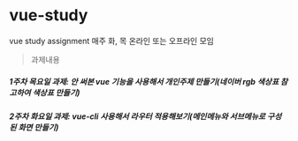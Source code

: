 # vue-study
vue study assignment
매주 화, 목 온라인 또는 오프라인 모임

> 과제내용
##### 1주차 목요일 과제: 안 써본 vue 기능을 사용해서 개인주제 만들기(네이버 rgb 색상표 참고하여 색상표 만들기)
##### 2주차 화요일 과제: vue-cli 사용해서 라우터 적용해보기(메인메뉴와 서브메뉴로 구성된 화면 만들기)
